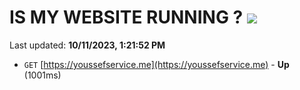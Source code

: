 # IS MY WEBSITE RUNNING ? [![](https://img.shields.io/static/v1?label=Sponsor&message=%E2%9D%A4&logo=GitHub&color=%23fe8e86)](https://github.com/sponsors/<username>)

Last updated: **10/11/2023, 1:21:52 PM**

- `GET` [https://youssefservice.me](https://youssefservice.me) - **Up** (1001ms)
